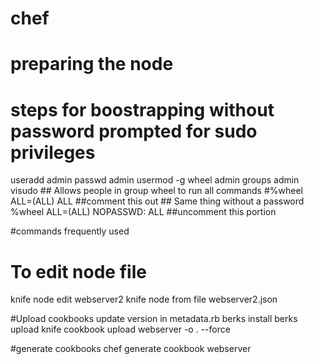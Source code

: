 # chef

# preparing the node
# steps for boostrapping without password prompted for sudo privileges
useradd admin
passwd admin
usermod -g wheel admin
groups admin
visudo
	## Allows people in group wheel to run all commands
	#%wheel ALL=(ALL)       ALL		##comment this out
	## Same thing without a password
	%wheel  ALL=(ALL)       NOPASSWD: ALL  ##uncomment this portion

#commands frequently used

# To edit node file
knife node edit webserver2
knife node from file webserver2.json

#Upload cookbooks
update version in metadata.rb 
berks install
berks upload
knife cookbook upload webserver -o . --force

#generate cookbooks
chef generate cookbook webserver
